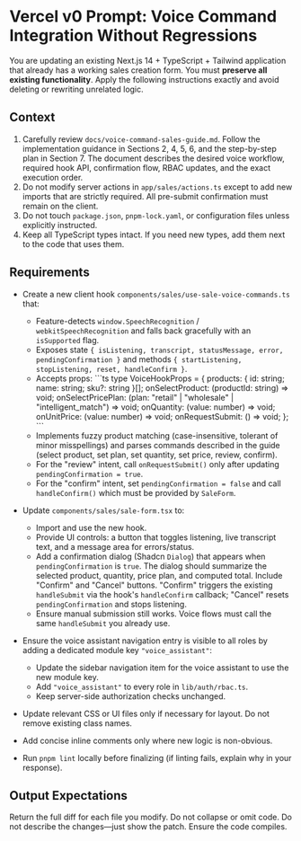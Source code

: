 # Vercel v0 Prompt: Voice Command Integration Without Regressions

You are updating an existing Next.js 14 + TypeScript + Tailwind application that already has a working sales creation form. You must **preserve all existing functionality**. Apply the following instructions exactly and avoid deleting or rewriting unrelated logic.

## Context
1. Carefully review `docs/voice-command-sales-guide.md`. Follow the implementation guidance in Sections 2, 4, 5, 6, and the step-by-step plan in Section 7. The document describes the desired voice workflow, required hook API, confirmation flow, RBAC updates, and the exact execution order.
2. Do not modify server actions in `app/sales/actions.ts` except to add new imports that are strictly required. All pre-submit confirmation must remain on the client.
3. Do not touch `package.json`, `pnpm-lock.yaml`, or configuration files unless explicitly instructed.
4. Keep all TypeScript types intact. If you need new types, add them next to the code that uses them.

## Requirements
- Create a new client hook `components/sales/use-sale-voice-commands.ts` that:
  - Feature-detects `window.SpeechRecognition` / `webkitSpeechRecognition` and falls back gracefully with an `isSupported` flag.
  - Exposes state `{ isListening, transcript, statusMessage, error, pendingConfirmation }` and methods `{ startListening, stopListening, reset, handleConfirm }`.
  - Accepts props:
    \`\`\`ts
    type VoiceHookProps = {
      products: { id: string; name: string; sku?: string }[];
      onSelectProduct: (productId: string) => void;
      onSelectPricePlan: (plan: "retail" | "wholesale" | "intelligent_match") => void;
      onQuantity: (value: number) => void;
      onUnitPrice: (value: number) => void;
      onRequestSubmit: () => void;
    };
    \`\`\`
  - Implements fuzzy product matching (case-insensitive, tolerant of minor misspellings) and parses commands described in the guide (select product, set plan, set quantity, set price, review, confirm).
  - For the "review" intent, call `onRequestSubmit()` only after updating `pendingConfirmation = true`.
  - For the "confirm" intent, set `pendingConfirmation = false` and call `handleConfirm()` which must be provided by `SaleForm`.

- Update `components/sales/sale-form.tsx` to:
  - Import and use the new hook.
  - Provide UI controls: a button that toggles listening, live transcript text, and a message area for errors/status.
  - Add a confirmation dialog (Shadcn `Dialog`) that appears when `pendingConfirmation` is `true`. The dialog should summarize the selected product, quantity, price plan, and computed total. Include "Confirm" and "Cancel" buttons. "Confirm" triggers the existing `handleSubmit` via the hook's `handleConfirm` callback; "Cancel" resets `pendingConfirmation` and stops listening.
  - Ensure manual submission still works. Voice flows must call the same `handleSubmit` you already use.

- Ensure the voice assistant navigation entry is visible to all roles by adding a dedicated module key `"voice_assistant"`:
  - Update the sidebar navigation item for the voice assistant to use the new module key.
  - Add `"voice_assistant"` to every role in `lib/auth/rbac.ts`.
  - Keep server-side authorization checks unchanged.

- Update relevant CSS or UI files only if necessary for layout. Do not remove existing class names.
- Add concise inline comments only where new logic is non-obvious.
- Run `pnpm lint` locally before finalizing (if linting fails, explain why in your response).

## Output Expectations
Return the full diff for each file you modify. Do not collapse or omit code. Do not describe the changes—just show the patch. Ensure the code compiles.
